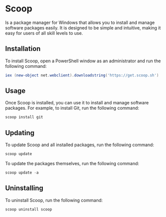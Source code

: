 # Scoop

Is a package manager for Windows that allows you to install and manage software packages easily. It is designed to be simple and intuitive, making it easy for users of all skill levels to use.

## Installation

To install Scoop, open a PowerShell window as an administrator and run the following command:

```powershell
iex (new-object net.webclient).downloadstring('https://get.scoop.sh')
```

## Usage

Once Scoop is installed, you can use it to install and manage software packages. For example, to install Git, run the following command:

```powershell
scoop install git
```

## Updating

To update Scoop and all installed packages, run the following command:

```powershell
scoop update
```

To update the packages themselves, run the following command:

```powershell
scoop update -a
```

## Uninstalling

To uninstall Scoop, run the following command:

```powershell
scoop uninstall scoop
```
